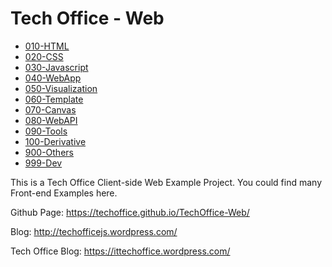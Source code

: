 # Tech Office - Web

* [010-HTML](010-HTML/)                  
* [020-CSS](020-CSS/)                    
* [030-Javascript](030-Javascript/)      
* [040-WebApp](040-WebApp/)              
* [050-Visualization](050-Visualization/)
* [060-Template](060-Template/)          
* [070-Canvas](070-Canvas/)              
* [080-WebAPI](080-WebAPI/)              
* [090-Tools](090-Tools/)                
* [100-Derivative](100-Derivative/)
* [900-Others](900-Others/)              
* [999-Dev](999-Dev/)

This is a Tech Office Client-side Web Example Project. You could find many Front-end Examples here.

Github Page: https://techoffice.github.io/TechOffice-Web/

Blog: http://techofficejs.wordpress.com/

Tech Office Blog: https://ittechoffice.wordpress.com/

